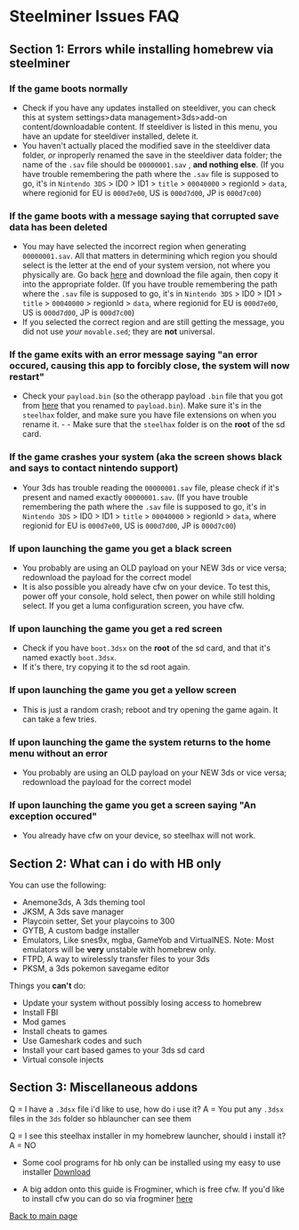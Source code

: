 



# Steelminer Issues FAQ

## Section 1: Errors while installing homebrew via steelminer

### If the game boots normally

- Check if you have any updates installed on steeldiver, you can check this at system settings>data management>3ds>add-on content/downloadable content. If steeldiver is listed in this menu, you have an update for steeldiver installed, delete it.
- You haven't actually placed the modified save in the steeldiver data folder, *or* inproperly renamed the save in the steeldiver data folder; the name of the `.sav` file should be `00000001.sav` , **and nothing else**. (If you have trouble remembering the path where the `.sav` file is supposed to go, it's in `Nintendo 3DS` > ID0 > ID1 > `title` > `00040000` > regionId > `data`, where regionid for EU is `000d7e00`, US is `000d7d00`, JP is `000d7c00`)

### If the game boots with a message saying that corrupted save data has been deleted

- You may have selected the incorrect region when generating `00000001.sav`. All that matters in determining which region you should select is the letter at the end of your system version, not where you physically are. Go back [here](http://steelminer.jisagi.net/injector) and download the file again, then copy it into the appropriate folder. (If you have trouble remembering the path where the `.sav` file is supposed to go, it's in `Nintendo 3DS` > ID0 > ID1 > `title` > `00040000` > regionId > `data`, where regionid for EU is `000d7e00`, US is `000d7d00`, JP is `000d7c00`)
- If you selected the correct region and are still getting the message, you did not use *your* `movable.sed`; they are **not** universal.

### If the game exits with an error message saying "an error occured, causing this app to forcibly close, the system will now restart"

- Check your `payload.bin` (so the otherapp payload `.bin` file that you got from [here](http://smealum.github.io/3ds/#otherapp) that you renamed to `payload.bin`). Make sure it's in the `steelhax` folder, and make sure you have file extensions on when you rename it.  - - Make sure that the `steelhax` folder is on the **root** of the sd card.

### If the game crashes your system (aka the screen shows black and says to contact nintendo support)

- Your 3ds has trouble reading the `00000001.sav` file, please check if it's present and named exactly `00000001.sav`. (If you have trouble remembering the path where the `.sav` file is supposed to go, it's in `Nintendo 3DS` > ID0 > ID1 > `title` > `00040000` > regionId > `data`, where regionid for EU is `000d7e00`, US is `000d7d00`, JP is `000d7c00`)

### If upon launching the game you get a black screen

- You probably are using an OLD payload on your NEW 3ds or vice versa; redownload the payload for the correct model
- It is also possible you already have cfw on your device. To test this, power off your console, hold select, then power on while still holding select. If you get a luma configuration screen, you have cfw.

### If upon launching the game you get a red screen

- Check if you have `boot.3dsx` on the **root** of the sd card, and that it's named exactly `boot.3dsx`.
- If it's there, try copying it to the sd root again.

### If upon launching the game you get a yellow screen

- This is just a random crash; reboot and try opening the game again. It can take a few tries.

### If upon launching the game the system returns to the home menu without an error

- You probably are using an OLD payload on your NEW 3ds or vice versa; redownload the payload for the correct model

### If upon launching the game you get a screen saying "An exception occured"

- You already have cfw on your device, so steelhax will not work.

## Section 2: What can i do with HB only

You can use the following:
- Anemone3ds, A 3ds theming tool
- JKSM, A 3ds save manager
- Playcoin setter, Set your playcoins to 300
- GYTB, A custom badge installer
- Emulators, Like snes9x, mgba, GameYob and VirtualNES. Note: Most emulators will be **very** unstable with homebrew only.
- FTPD, A way to wirelessly transfer files to your 3ds
- PKSM, a 3ds pokemon savegame editor

Things you **can't** do:
- Update your system without possibly losing access to homebrew
- Install FBI
- Mod games
- Install cheats to games
- Use Gameshark codes and such
- Install your cart based games to your 3ds sd card
- Virtual console injects

## Section 3: Miscellaneous addons

Q = I have a `.3dsx` file i'd like to use, how do i use it?
A = You put any `.3dsx` files in the `3ds` folder so hblauncher can see them

Q = I see this steelhax installer in my homebrew launcher, should i install it?
A = NO

- Some cool programs for hb only can be installed using my easy to use installer
[Download](https://github.com/suchmememanyskill/Sd-File-Installer/releases)

- A big addon onto this guide is Frogminer, which is free cfw. If you'd like to install cfw you can do so via frogminer [here](https://jisagi.github.io/FrogminerGuide/)


[Back to main page](https://suchmememanyskill.github.io/)
